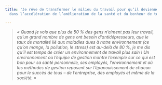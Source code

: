 ```yaml
---
title: 'Je rêve de transformer le milieu du travail pour qu’il devienne un catalyseur
  dans l’accélération de l’amélioration de la santé et du bonheur de tous. '

---
```

> _« Quand je vois que plus de 50 % des gens n’aiment pas leur travail, qu’un grand nombre de gens ont besoin d’antidépresseurs, que le taux de mortalité lié aux maladies dues à notre environnement (ce qu’on mange, la pollution, le stress) est au-delà de 80 %, je me dis qu’il est temps de créer un environnement de travail plus sain ! Un environnement où l’équipe de gestion montre l’exemple sur ce qui est bon pour sa santé personnelle, ses employés, l’environnement et où les méthodes de gestion reposent sur l’épanouissement de chacun pour le succès de tous – de l’entreprise, des employés et même de la société. »_